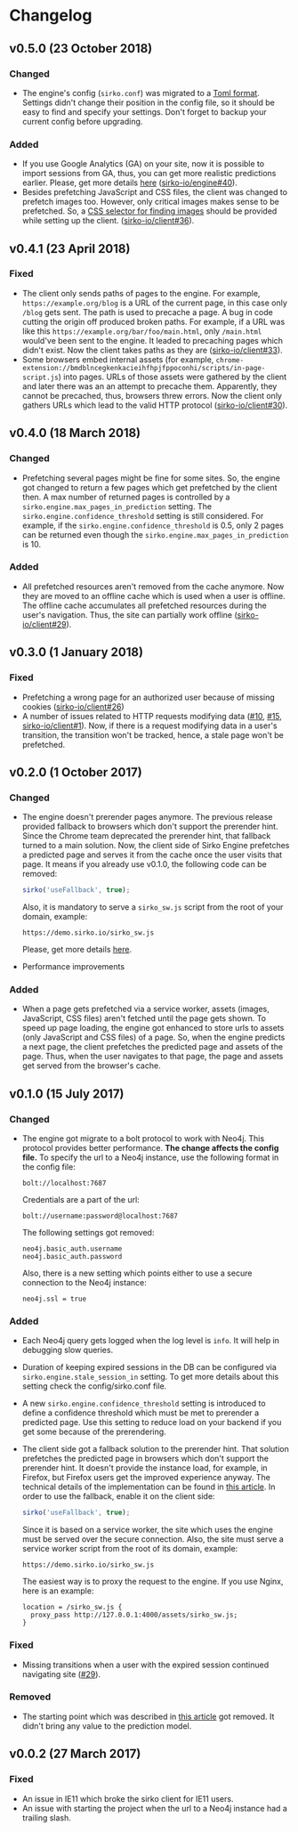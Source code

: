 # Changelog

## v0.5.0 (23 October 2018)

### Changed

- The engine's config (`sirko.conf`) was migrated to a [Toml format](https://en.wikipedia.org/wiki/TOML). Settings didn't change their position in the config file, so it should be easy to find and specify your settings. Don't forget to backup your current config before upgrading.

### Added

 - If you use Google Analytics (GA) on your site, now it is possible to import sessions from GA, thus, you can get more realistic predictions earlier. Please, get more details [here](https://github.com/sirko-io/engine#importing-data-from-google-analytics-ga) ([sirko-io/engine#40](https://github.com/sirko-io/engine/issues/40)).
 - Besides prefetching JavaScript and CSS files, the client was changed to prefetch images too. However, only critical images makes sense to be prefetched. So, a [CSS selector for finding images](https://github.com/sirko-io/engine#prefetching-images) should be provided while setting up the client. ([sirko-io/client#36](https://github.com/sirko-io/client/issues/36)).

## v0.4.1 (23 April 2018)

### Fixed

- The client only sends paths of pages to the engine. For example, `https://example.org/blog` is a URL of the current page, in this case only `/blog` gets sent. The path is used to precache a page. A bug in code cutting the origin off produced broken paths. For example, if a URL was like this `https://example.org/bar/foo/main.html`, only `/main.html` would've been sent to the engine. It leaded to precaching pages which didn't exist. Now the client takes paths as they are ([sirko-io/client#33](https://github.com/sirko-io/client/issues/33)).
 - Some browsers embed internal assets (for example, `chrome-extension://bmdblncegkenkacieihfhpjfppoconhi/scripts/in-page-script.js`) into pages. URLs of those assets were gathered by the client and later there was an an attempt to precache them. Apparently, they cannot be precached, thus, browsers threw errors. Now the client only gathers URLs which lead to the valid HTTP protocol ([sirko-io/client#30](https://github.com/sirko-io/client/issues/30)).

## v0.4.0 (18 March 2018)

### Changed

- Prefetching several pages might be fine for some sites. So, the engine got changed to return a few pages which get prefetched by the client then. A max number of returned pages is controlled by a `sirko.engine.max_pages_in_prediction` setting. The `sirko.engine.confidence_threshold` setting is still considered. For example, if the `sirko.engine.confidence_threshold` is 0.5, only 2 pages can be returned even though the `sirko.engine.max_pages_in_prediction` is 10.

### Added

- All prefetched resources aren't removed from the cache anymore. Now they are moved to an offline cache which is used when a user is offline. The offline cache accumulates all prefetched resources during the user's navigation. Thus, the site can partially work offline ([sirko-io/client#29](https://github.com/sirko-io/client/issues/29)).

## v0.3.0 (1 January 2018)

### Fixed

- Prefetching a wrong page for an authorized user because of missing cookies ([sirko-io/client#26](https://github.com/sirko-io/client/issues/26))
- A number of issues related to HTTP requests modifying data ([#10](https://github.com/sirko-io/engine/issues/10), [#15](https://github.com/sirko-io/engine/issues/15), [sirko-io/client#1](https://github.com/sirko-io/client/issues/1)). Now, if there is a request modifying data in a user's transition, the transition won't be tracked, hence, a stale page won't be prefetched.

## v0.2.0 (1 October 2017)

### Changed

- The engine doesn't prerender pages anymore. The previous release provided fallback to browsers which don't support the prerender hint. Since the Chrome team deprecated the prerender hint, that fallback turned to a main solution. Now, the client side of Sirko Engine prefetches a predicted page and serves it from the cache once the user visits that page. It means if you already use v0.1.0, the following code can be removed:

    ```javascript
    sirko('useFallback', true);
    ```

    Also, it is mandatory to serve a `sirko_sw.js` script from the root of your domain, example:

    ```
    https://demo.sirko.io/sirko_sw.js
    ```

    Please, get more details [here](https://github.com/sirko-io/engine#client-integration).

- Performance improvements

### Added

- When a page gets prefetched via a service worker, assets (images, JavaScript, CSS files) aren't fetched until the page gets shown. To speed up page loading, the engine got enhanced to store urls to assets (only JavaScript and CSS files) of a page. So, when the engine predicts a next page, the client prefetches the predicted page and assets of the page. Thus, when the user navigates to that page, the page and assets get served from the browser's cache.

## v0.1.0 (15 July 2017)

### Changed

- The engine got migrate to a bolt protocol to work with Neo4j. This protocol provides better performance. **The change affects the config file.**
    To specify the url to a Neo4j instance, use the following format in the config file:

    ```
    bolt://localhost:7687
    ```

    Credentials are a part of the url:

    ```
    bolt://username:password@localhost:7687
    ```

    The following settings got removed:

    ```
    neo4j.basic_auth.username
    neo4j.basic_auth.password
    ```

    Also, there is a new setting which points either to use a secure connection to the Neo4j instance:

    ```
    neo4j.ssl = true
    ```

### Added

- Each Neo4j query gets logged when the log level is `info`. It will help in debugging slow queries.
- Duration of keeping expired sessions in the DB can be configured via `sirko.engine.stale_session_in` setting.
    To get more details about this setting check the config/sirko.conf file.
- A new `sirko.engine.confidence_threshold` setting is introduced to define a confidence threshold which must be met
    to prerender a predicted page. Use this setting to reduce load on your backend if you get some because of the prerendering.
- The client side got a fallback solution to the prerender hint. That solution prefetches the predicted page in browsers which don't support the prerender hint. It doesn't provide the instance load, for example, in Firefox, but Firefox users get the improved experience anyway. The technical details of the implementation can be found in [this article](https://nesteryuk.info/2017/06/05/service-worker-as-fallback-to-the-prerender-resource-hint.html). In order to use the fallback, enable it on the client side:

    ```javascript
    sirko('useFallback', true);
    ```

    Since it is based on a service worker, the site which uses the engine must be served over the secure connection. Also, the site must serve a service worker script from the root of its domain, example:

    ```
    https://demo.sirko.io/sirko_sw.js
    ```

    The easiest way is to proxy the request to the engine. If you use Nginx, here is an example:

    ```
    location = /sirko_sw.js {
      proxy_pass http://127.0.0.1:4000/assets/sirko_sw.js;
    }
    ```

### Fixed

- Missing transitions when a user with the expired session continued navigating site ([#29](https://github.com/sirko-io/engine/issues/29)).

### Removed

- The starting point which was described in [this article](https://nesteryuk.info/2016/09/27/prerendering-pages-in-browsers.html) got removed. It didn't bring any value to the prediction model.

## v0.0.2 (27 March 2017)

### Fixed

- An issue in IE11 which broke the sirko client for IE11 users.
- An issue with starting the project when the url to a Neo4j instance had a trailing slash.
